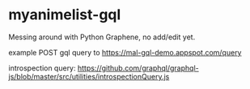 # myanimelist-gql
Messing around with Python Graphene, no add/edit yet.

example POST gql query to https://mal-gql-demo.appspot.com/query

introspection query: https://github.com/graphql/graphql-js/blob/master/src/utilities/introspectionQuery.js
